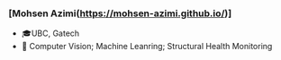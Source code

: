
### [Mohsen Azimi(https://mohsen-azimi.github.io/)]
- :mortar_board:UBC, Gatech
- :hammer: Computer Vision; Machine Leanring; Structural Health Monitoring
